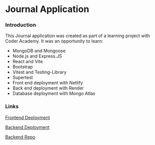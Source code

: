 # Journal Application 

### Introduction 
This Journal application was created as part of a learning project with Coder Academy. It was an opportunity to learn:
- MongoDB and Mongoose
- Node.js and Express.JS
- React and Vite 
- Bootstrap 
- Vitest and Testing-Library 
- Supertest 
- Front end deployment with Netlify 
- Back end deployment with Render
- Database deployment with Mongo Atlas 

### Links 
[Frontend Deployment](https://roaring-moonbeam-e9c4af.netlify.app/) 

[Backend Deployment](https://journal-api-production.onrender.com/)

[Backend Repo](https://github.com/derdriu-mcateer/Journal_API_backend)
